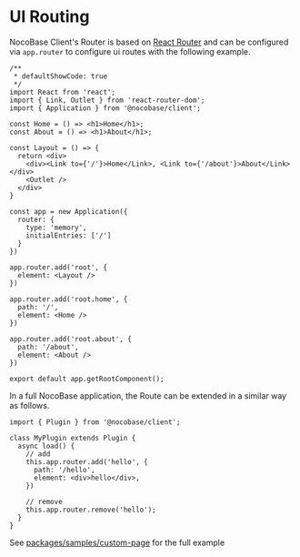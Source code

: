 # UI Routing

NocoBase Client's Router is based on [React Router](https://v5.reactrouter.com/web/guides/quick-start) and can be configured via `app.router` to configure ui routes with the following example.

```tsx
/**
 * defaultShowCode: true
 */
import React from 'react';
import { Link, Outlet } from 'react-router-dom';
import { Application } from '@nocobase/client';

const Home = () => <h1>Home</h1>;
const About = () => <h1>About</h1>;

const Layout = () => {
  return <div>
    <div><Link to={'/'}>Home</Link>, <Link to={'/about'}>About</Link></div>
    <Outlet />
  </div>
}

const app = new Application({
  router: {
    type: 'memory',
    initialEntries: ['/']
  }
})

app.router.add('root', {
  element: <Layout />
})

app.router.add('root.home', {
  path: '/',
  element: <Home />
})

app.router.add('root.about', {
  path: '/about',
  element: <About />
})

export default app.getRootComponent();
```

In a full NocoBase application, the Route can be extended in a similar way as follows.

```tsx | pure
import { Plugin } from '@nocobase/client';

class MyPlugin extends Plugin {
  async load() {
    // add
    this.app.router.add('hello', {
      path: '/hello',
      element: <div>hello</div>,
    })

    // remove
    this.app.router.remove('hello');
  }
}
```

See [packages/samples/custom-page](https://github.com/nocobase/nocobase/tree/develop/packages/samples/custom-page) for the full example
